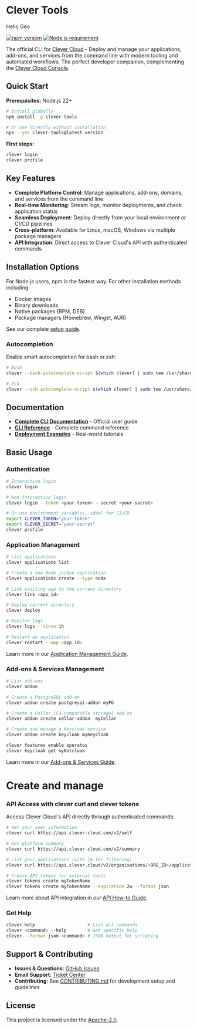 # Clever Tools

Hello Geo

[![npm version](https://img.shields.io/npm/v/clever-tools.svg)](https://www.npmjs.com/package/clever-tools)
[![Node.js requirement](https://img.shields.io/node/v/clever-tools.svg)](https://nodejs.org)

The official CLI for [Clever Cloud](https://www.clever.cloud) - Deploy and manage your applications, add-ons, and services from the command line with modern tooling and automated workflows. The perfect developer companion, complementing the [Clever Cloud Console](https://console.clever-cloud.com).

## Quick Start

**Prerequisites:** Node.js 22+ 

```bash
# Install globally
npm install -g clever-tools

# Or use directly without installation
npx --yes clever-tools@latest version
```

**First steps:**

```bash
clever login
clever profile
```

## Key Features

- **Complete Platform Control**: Manage applications, add-ons, domains, and services from the command line
- **Real-time Monitoring**: Stream logs, monitor deployments, and check application status
- **Seamless Deployment**: Deploy directly from your local environment or CI/CD pipelines
- **Cross-platform**: Available for Linux, macOS, Windows via multiple package managers
- **API Integration**: Direct access to Clever Cloud's API with authenticated commands

## Installation Options

For Node.js users, npm is the fastest way. For other installation methods including:

- Docker images
- Binary downloads
- Native packages (RPM, DEB)  
- Package managers (Homebrew, Winget, AUR)

See our complete [setup guide](docs/setup-systems.md).

### Autocompletion

Enable smart autocompletion for bash or zsh:

```bash
# Bash
clever --bash-autocomplete-script $(which clever) | sudo tee /usr/share/bash-completion/completions/clever

# Zsh  
clever --zsh-autocomplete-script $(which clever) | sudo tee /usr/share/zsh/site-functions/_clever
```

## Documentation

- **[Complete CLI Documentation](https://www.clever-cloud.com/developers/doc/cli/)** - Official user guide
- **[CLI Reference](https://www.clever-cloud.com/developers/doc/reference/cli/)** - Complete command reference
- **[Deployment Examples](https://www.clever-cloud.com/developers/guides/)** - Real-world tutorials

## Basic Usage

### Authentication

```bash
# Interactive login
clever login

# Non-interactive login
clever login --token <your-token> --secret <your-secret>

# Or use environment variables, idéal for CI/CD
export CLEVER_TOKEN="your-token"
export CLEVER_SECRET="your-secret"
clever profile
```

### Application Management

```bash
# List applications
clever applications list

# Create a new Node.js/Bun application
clever applications create --type node

# Link existing app to the current directory
clever link <app_id>

# Deploy current directory
clever deploy

# Monitor logs
clever logs --since 1h

# Restart an application
clever restart --app <app_id>
```

Learn more in our [Application Management Guide](https://www.clever-cloud.com/developers/doc/cli/applications/).

### Add-ons & Services Management

```bash
# List add-ons
clever addon

# Create a PostgreSQL add-on
clever addon create postgresql-addon myPG

# Create a Cellar (S3-compatible storage) add-on
clever addon create cellar-addon  myCellar

# Create and manage a Keycloak service
clever addon create keycloak myKeycloak

clever features enable operatos
clever keycloak get myKetcloak
```

Learn more in our [Add-ons & Services Guide](https://www.clever-cloud.com/developers/doc/cli/addons/).

# Create and manage

### API Access with clever curl and clever tokens

Access Clever Cloud's API directly through authenticated commands:

```bash
# Get your user information
clever curl https://api.clever-cloud.com/v2/self

# Get platform summary
clever curl https://api.clever-cloud.com/v2/summary

# List your applications (with jq for filtering)
clever curl https://api.clever.cloud/v2/organisations/<ORG_ID>/applications | jq '.[].id'

# Create API tokens for external tools
clever tokens create myTokenName
clever tokens create myTokenName --expiration 2w --format json
```

Learn more about API integration in our [API How-to Guide](https://www.clever-cloud.com/developers/api/howto).

### Get Help

```bash
clever help                    # List all commands
clever <command> --help        # Get specific help
clever --format json <command> # JSON output for scripting
```

## Support & Contributing

- **Issues & Questions**: [GitHub Issues](https://github.com/CleverCloud/clever-tools/issues)
- **Email Support**: [Ticket Center](https://console.clever-cloud.com/ticket-center-choice)
- **Contributing**: See [CONTRIBUTING.md](CONTRIBUTING.md) for development setup and guidelines

## License

This project is licensed under the [Apache-2.0](LICENSE).
